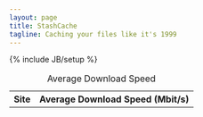 ```yaml
---
layout: page
title: StashCache
tagline: Caching your files like it's 1999
---
```

{% include JB/setup %}

<script>


</script>


<section>

<div class="row">
  <div class="col-sm-6">
    <table id="averagequality" class="table table-bordered table-condensed qualitymap">
      <caption>Average Download Speed</caption>
      <tr>
        <th>Site</th>
        <th>Average Download Speed (Mbit/s)</th>
      </tr>
    </table>
  </div>
  <div class="col-sm-6">
    <div class="chart">
    </div>
  </div>
</div>

</section>
